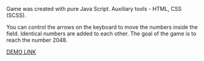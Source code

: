 Game was created with pure Java Script. Auxiliary tools - HTML, CSS (SCSS).

You can control the arrows on the keyboard to move the numbers inside the field. Identical numbers are added to each other. The goal of the game is to reach the number 2048.

[DEMO LINK](https://Julia2063.github.io/js_2048_game/)


